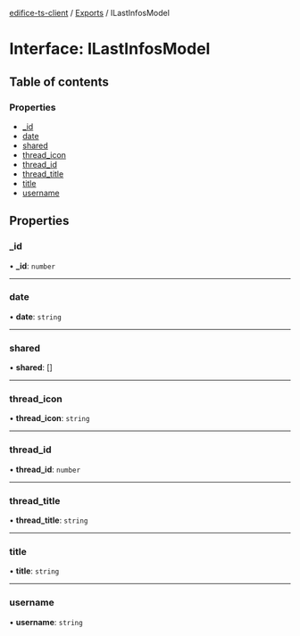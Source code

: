 [edifice-ts-client](../README.md) / [Exports](../modules.md) / ILastInfosModel

# Interface: ILastInfosModel

## Table of contents

### Properties

- [\_id](ILastInfosModel.md#_id)
- [date](ILastInfosModel.md#date)
- [shared](ILastInfosModel.md#shared)
- [thread\_icon](ILastInfosModel.md#thread_icon)
- [thread\_id](ILastInfosModel.md#thread_id)
- [thread\_title](ILastInfosModel.md#thread_title)
- [title](ILastInfosModel.md#title)
- [username](ILastInfosModel.md#username)

## Properties

### \_id

• **\_id**: `number`

___

### date

• **date**: `string`

___

### shared

• **shared**: []

___

### thread\_icon

• **thread\_icon**: `string`

___

### thread\_id

• **thread\_id**: `number`

___

### thread\_title

• **thread\_title**: `string`

___

### title

• **title**: `string`

___

### username

• **username**: `string`
